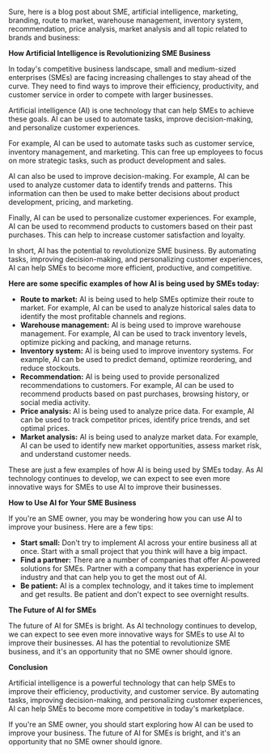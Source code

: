 Sure, here is a blog post about SME, artificial intelligence, marketing, branding, route to market, warehouse management, inventory system, recommendation, price analysis, market analysis and all topic related to brands and business:

**How Artificial Intelligence is Revolutionizing SME Business**

In today's competitive business landscape, small and medium-sized enterprises (SMEs) are facing increasing challenges to stay ahead of the curve. They need to find ways to improve their efficiency, productivity, and customer service in order to compete with larger businesses.

Artificial intelligence (AI) is one technology that can help SMEs to achieve these goals. AI can be used to automate tasks, improve decision-making, and personalize customer experiences.

For example, AI can be used to automate tasks such as customer service, inventory management, and marketing. This can free up employees to focus on more strategic tasks, such as product development and sales.

AI can also be used to improve decision-making. For example, AI can be used to analyze customer data to identify trends and patterns. This information can then be used to make better decisions about product development, pricing, and marketing.

Finally, AI can be used to personalize customer experiences. For example, AI can be used to recommend products to customers based on their past purchases. This can help to increase customer satisfaction and loyalty.

In short, AI has the potential to revolutionize SME business. By automating tasks, improving decision-making, and personalizing customer experiences, AI can help SMEs to become more efficient, productive, and competitive.

**Here are some specific examples of how AI is being used by SMEs today:**

* **Route to market:** AI is being used to help SMEs optimize their route to market. For example, AI can be used to analyze historical sales data to identify the most profitable channels and regions.
* **Warehouse management:** AI is being used to improve warehouse management. For example, AI can be used to track inventory levels, optimize picking and packing, and manage returns.
* **Inventory system:** AI is being used to improve inventory systems. For example, AI can be used to predict demand, optimize reordering, and reduce stockouts.
* **Recommendation:** AI is being used to provide personalized recommendations to customers. For example, AI can be used to recommend products based on past purchases, browsing history, or social media activity.
* **Price analysis:** AI is being used to analyze price data. For example, AI can be used to track competitor prices, identify price trends, and set optimal prices.
* **Market analysis:** AI is being used to analyze market data. For example, AI can be used to identify new market opportunities, assess market risk, and understand customer needs.

These are just a few examples of how AI is being used by SMEs today. As AI technology continues to develop, we can expect to see even more innovative ways for SMEs to use AI to improve their businesses.

**How to Use AI for Your SME Business**

If you're an SME owner, you may be wondering how you can use AI to improve your business. Here are a few tips:

* **Start small:** Don't try to implement AI across your entire business all at once. Start with a small project that you think will have a big impact.
* **Find a partner:** There are a number of companies that offer AI-powered solutions for SMEs. Partner with a company that has experience in your industry and that can help you to get the most out of AI.
* **Be patient:** AI is a complex technology, and it takes time to implement and get results. Be patient and don't expect to see overnight results.

**The Future of AI for SMEs**

The future of AI for SMEs is bright. As AI technology continues to develop, we can expect to see even more innovative ways for SMEs to use AI to improve their businesses. AI has the potential to revolutionize SME business, and it's an opportunity that no SME owner should ignore.

**Conclusion**

Artificial intelligence is a powerful technology that can help SMEs to improve their efficiency, productivity, and customer service. By automating tasks, improving decision-making, and personalizing customer experiences, AI can help SMEs to become more competitive in today's marketplace.

If you're an SME owner, you should start exploring how AI can be used to improve your business. The future of AI for SMEs is bright, and it's an opportunity that no SME owner should ignore.